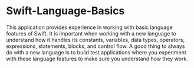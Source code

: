 # Swift-Language-Basics
This application provides experience in working with basic language features of Swift. It is important when working with a new language to understand how it handles its constants, variables, data types, operators, expressions, statements, blocks, and control flow. A good thing to always do with a new language is to build test applications where you experiment with these language features to make sure you understand how they work. 
